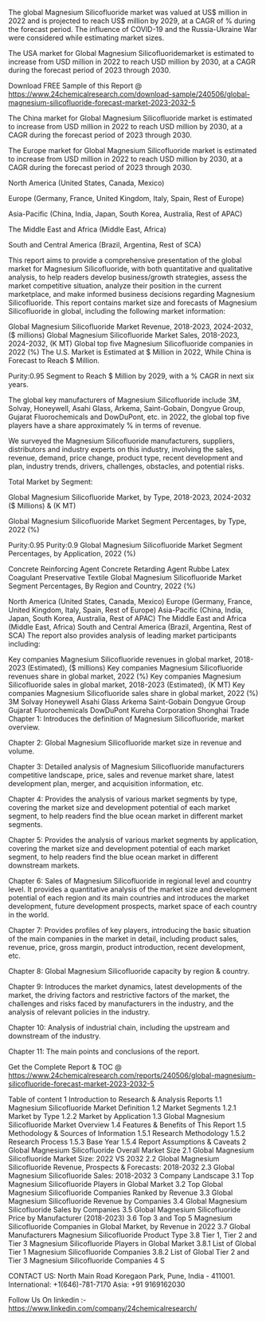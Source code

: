 The global Magnesium Silicofluoride market was valued at US$ million in 2022 and is projected to reach US$ million by 2029, at a CAGR of % during the forecast period. The influence of COVID-19 and the Russia-Ukraine War were considered while estimating market sizes.

The USA market for Global Magnesium Silicofluoridemarket is estimated to increase from USD million in 2022 to reach USD million by 2030, at a CAGR during the forecast period of 2023 through 2030.

Download FREE Sample of this Report @ https://www.24chemicalresearch.com/download-sample/240506/global-magnesium-silicofluoride-forecast-market-2023-2032-5

The China market for Global Magnesium Silicofluoride market is estimated to increase from USD million in 2022 to reach USD million by 2030, at a CAGR during the forecast period of 2023 through 2030.

The Europe market for Global Magnesium Silicofluoride market is estimated to increase from USD million in 2022 to reach USD million by 2030, at a CAGR during the forecast period of 2023 through 2030.

North America (United States, Canada, Mexico)

Europe (Germany, France, United Kingdom, Italy, Spain, Rest of Europe)

Asia-Pacific (China, India, Japan, South Korea, Australia, Rest of APAC)

The Middle East and Africa (Middle East, Africa)

South and Central America (Brazil, Argentina, Rest of SCA)

This report aims to provide a comprehensive presentation of the global market for Magnesium Silicofluoride, with both quantitative and qualitative analysis, to help readers develop business/growth strategies, assess the market competitive situation, analyze their position in the current marketplace, and make informed business decisions regarding Magnesium Silicofluoride. This report contains market size and forecasts of Magnesium Silicofluoride in global, including the following market information:

Global Magnesium Silicofluoride Market Revenue, 2018-2023, 2024-2032, ($ millions)
Global Magnesium Silicofluoride Market Sales, 2018-2023, 2024-2032, (K MT)
Global top five Magnesium Silicofluoride companies in 2022 (%)
The U.S. Market is Estimated at $ Million in 2022, While China is Forecast to Reach $ Million.

Purity:0.95 Segment to Reach $ Million by 2029, with a % CAGR in next six years.

The global key manufacturers of Magnesium Silicofluoride include 3M, Solvay, Honeywell, Asahi Glass, Arkema, Saint-Gobain, Dongyue Group, Gujarat Fluorochemicals and DowDuPont, etc. in 2022, the global top five players have a share approximately % in terms of revenue.

We surveyed the Magnesium Silicofluoride manufacturers, suppliers, distributors and industry experts on this industry, involving the sales, revenue, demand, price change, product type, recent development and plan, industry trends, drivers, challenges, obstacles, and potential risks.

Total Market by Segment:

Global Magnesium Silicofluoride Market, by Type, 2018-2023, 2024-2032 ($ Millions) & (K MT)

Global Magnesium Silicofluoride Market Segment Percentages, by Type, 2022 (%)

Purity:0.95
Purity:0.9
Global Magnesium Silicofluoride Market Segment Percentages, by Application, 2022 (%)

Concrete Reinforcing Agent
Concrete Retarding Agent
Rubbe Latex Coagulant
Preservative Textile
Global Magnesium Silicofluoride Market Segment Percentages, By Region and Country, 2022 (%)

North America (United States, Canada, Mexico)
Europe (Germany, France, United Kingdom, Italy, Spain, Rest of Europe)
Asia-Pacific (China, India, Japan, South Korea, Australia, Rest of APAC)
The Middle East and Africa (Middle East, Africa)
South and Central America (Brazil, Argentina, Rest of SCA)
The report also provides analysis of leading market participants including:

Key companies Magnesium Silicofluoride revenues in global market, 2018-2023 (Estimated), ($ millions)
Key companies Magnesium Silicofluoride revenues share in global market, 2022 (%)
Key companies Magnesium Silicofluoride sales in global market, 2018-2023 (Estimated), (K MT)
Key companies Magnesium Silicofluoride sales share in global market, 2022 (%)
3M
Solvay
Honeywell
Asahi Glass
Arkema
Saint-Gobain
Dongyue Group
Gujarat Fluorochemicals
DowDuPont
Kureha Corporation
Shonghai Trade
Chapter 1: Introduces the definition of Magnesium Silicofluoride, market overview.

Chapter 2: Global Magnesium Silicofluoride market size in revenue and volume.

Chapter 3: Detailed analysis of Magnesium Silicofluoride manufacturers competitive landscape, price, sales and revenue market share, latest development plan, merger, and acquisition information, etc.

Chapter 4: Provides the analysis of various market segments by type, covering the market size and development potential of each market segment, to help readers find the blue ocean market in different market segments.

Chapter 5: Provides the analysis of various market segments by application, covering the market size and development potential of each market segment, to help readers find the blue ocean market in different downstream markets.

Chapter 6: Sales of Magnesium Silicofluoride in regional level and country level. It provides a quantitative analysis of the market size and development potential of each region and its main countries and introduces the market development, future development prospects, market space of each country in the world.

Chapter 7: Provides profiles of key players, introducing the basic situation of the main companies in the market in detail, including product sales, revenue, price, gross margin, product introduction, recent development, etc.

Chapter 8: Global Magnesium Silicofluoride capacity by region & country.

Chapter 9: Introduces the market dynamics, latest developments of the market, the driving factors and restrictive factors of the market, the challenges and risks faced by manufacturers in the industry, and the analysis of relevant policies in the industry.

Chapter 10: Analysis of industrial chain, including the upstream and downstream of the industry.

Chapter 11: The main points and conclusions of the report.

Get the Complete Report & TOC @ https://www.24chemicalresearch.com/reports/240506/global-magnesium-silicofluoride-forecast-market-2023-2032-5

Table of content
1 Introduction to Research & Analysis Reports
1.1 Magnesium Silicofluoride Market Definition
1.2 Market Segments
1.2.1 Market by Type
1.2.2 Market by Application
1.3 Global Magnesium Silicofluoride Market Overview
1.4 Features & Benefits of This Report
1.5 Methodology & Sources of Information
1.5.1 Research Methodology
1.5.2 Research Process
1.5.3 Base Year
1.5.4 Report Assumptions & Caveats
2 Global Magnesium Silicofluoride Overall Market Size
2.1 Global Magnesium Silicofluoride Market Size: 2022 VS 2032
2.2 Global Magnesium Silicofluoride Revenue, Prospects & Forecasts: 2018-2032
2.3 Global Magnesium Silicofluoride Sales: 2018-2032
3 Company Landscape
3.1 Top Magnesium Silicofluoride Players in Global Market
3.2 Top Global Magnesium Silicofluoride Companies Ranked by Revenue
3.3 Global Magnesium Silicofluoride Revenue by Companies
3.4 Global Magnesium Silicofluoride Sales by Companies
3.5 Global Magnesium Silicofluoride Price by Manufacturer (2018-2023)
3.6 Top 3 and Top 5 Magnesium Silicofluoride Companies in Global Market, by Revenue in 2022
3.7 Global Manufacturers Magnesium Silicofluoride Product Type
3.8 Tier 1, Tier 2 and Tier 3 Magnesium Silicofluoride Players in Global Market
3.8.1 List of Global Tier 1 Magnesium Silicofluoride Companies
3.8.2 List of Global Tier 2 and Tier 3 Magnesium Silicofluoride Companies
4 S

CONTACT US:
North Main Road Koregaon Park, Pune, India - 411001.
International: +1(646)-781-7170
Asia: +91 9169162030

Follow Us On linkedin :- https://www.linkedin.com/company/24chemicalresearch/
